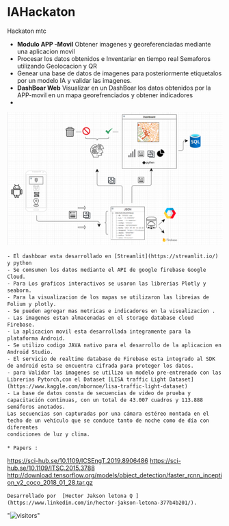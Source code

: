 # IAHackaton
Hackaton mtc

* **Modulo APP -Movil** Obtener  imagenes y georeferenciadas mediante una aplicacion movil 
* Procesar los datos obtenidos e Inventariar en tiempo real Semaforos utilizando Geolocacion y QR 
* Genear una base de datos de imagenes para posteriormente  etiquetalos  por un modelo IA y validar las imagenes.
* **DashBoar Web** Visualizar en un DashBoar los datos obtenidos por la APP-movil en un mapa georefrenciados  y obtener indicadores
* 
![Aquí la descripción de la imagen por si no carga](https://github.com/elextor/IAHackaton/blob/main/diagrama.png)




    
    - El dashboar esta desarrollado en [Streamlit](https://streamlit.io/) y python    
    - Se comsumen los datos mediante el API de google firebase Google Cloud.
    - Para Los graficos interactivos se usaron las librerias Plotly y seaborn.
    - Para la visualizacion de los mapas se utilizaron las libreias de Folium y plotly.
    - Se pueden agregar mas metricas e indicadores en la visualizacion . 
    - Las imagenes estan almacenadas en el storage database cloud Firebase.
    - La aplicacion movil esta desarrollada integramente para la plataforma Android.
    - Se utilizo codigo JAVA nativo para el desarrollo de la aplicacion en Android Studio.
    - El servicio de realtime database de Firebase esta integrado al SDK de android esta se encuentra cifrada para proteger los datos.
    - para Validar las imagenes se utilizo un modelo pre-entrenado con las Librerias Pytorch,con el Dataset [LISA traffic Light Dataset](https://www.kaggle.com/mbornoe/lisa-traffic-light-dataset) 
    - La base de datos consta de secuencias de video de prueba y capacitación continuas, con un total de 43.007 cuadros y 113.888 semáforos anotados.
    Las secuencias son capturadas por una cámara estéreo montada en el techo de un vehículo que se conduce tanto de noche como de día con diferentes
    condiciones de luz y clima.
    
    * Papers : 
https://sci-hub.se/10.1109/ICSEngT.2019.8906486
https://sci-hub.se/10.1109/ITSC.2015.3788
http://download.tensorflow.org/models/object_detection/faster_rcnn_inception_v2_coco_2018_01_28.tar.gz

     
    
   
    Desarrollado por  [Hector Jakson letona Q ](https://www.linkedin.com/in/hector-jakson-letona-377b4b201/). 


"![visitors](https://visitor-badge.glitch.me/badge?page_id=remingm.covid)"
